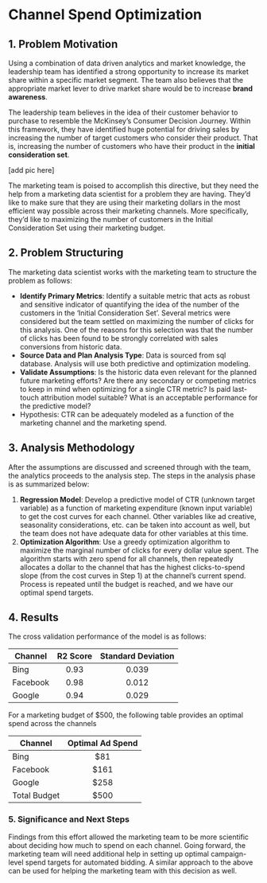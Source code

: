 # **Channel Spend Optimization**

## 1. Problem Motivation
Using a combination of data driven analytics and market knowledge, the leadership team has identified a strong opportunity to increase its market share within a specific market segment. The team also believes that the appropriate market lever to drive market share would be to increase **brand awareness**. 

The leadership team believes in the idea of their customer behavior to purchase to resemble the McKinsey’s Consumer Decision Journey. Within this framework, they have identified huge potential for driving sales by increasing the number of target customers who consider their product. That is, increasing the number of customers who have their product in the **initial consideration set**.

[add pic here]

The marketing team is poised to accomplish this directive, but they need the help from a marketing data scientist for a problem they are having. They’d like to make sure that they are using their marketing dollars in the most efficient way possible across their marketing channels. More specifically, they’d like to maximizing the number of customers in the Initial Consideration Set using their marketing budget.  

## 2. Problem Structuring
The marketing data scientist works with the marketing team to structure the problem as follows:

-	**Identify Primary Metrics**: Identify a suitable metric that acts as robust and sensitive indicator of quantifying the idea of the number of the customers in the ‘Initial Consideration Set’. Several metrics were considered but the team settled on maximizing the number of clicks for this analysis. One of the reasons for this selection was that the number of clicks has been found to be strongly correlated with sales conversions from historic data. 
-	**Source Data and Plan Analysis Type**: Data is sourced from sql database. Analysis will use both predictive and optimization modeling.
-	**Validate Assumptions**: Is the historic data even relevant for the planned future marketing efforts? Are there any secondary or competing metrics to keep in mind when optimizing for a single CTR metric? Is paid last-touch attribution model suitable? What is an acceptable performance for the predictive model? 
-	Hypothesis: CTR can be adequately modeled as a function of the marketing channel and the marketing spend.


## 3. Analysis Methodology
After the assumptions are discussed and screened through with the team, the analytics proceeds to the analysis step. The steps in the analysis phase is as summarized below:

1. **Regression Model**: Develop a predictive model of CTR (unknown target variable) as a function of marketing expenditure (known input variable) to get the cost curves for each channel. Other variables like ad creative, seasonality considerations, etc. can be taken into account as well, but the team does not have adequate data for other variables at this time.
2. **Optimization Algorithm**: Use a greedy optimization algorithm to maximize the marginal number of clicks for every dollar value spent. The algorithm starts with zero spend for all channels, then repeatedly allocates a dollar to the channel that has the highest clicks-to-spend slope (from the cost curves in Step 1) at the channel’s current spend. Process is repeated until the budget is reached, and we have our optimal spend targets.


## 4. Results

The cross validation performance of the model is as follows:

| Channel | R2 Score  | Standard Deviation | 
| ---   | :-: | :-: | 
| Bing| 0.93 | 0.039 | 
| Facebook | 0.98 | 0.012 | 
| Google | 0.94 | 0.029 | 

For a marketing budget of $500, the following table provides an optimal spend across the channels

| Channel | Optimal Ad Spend  |
| ---   | :-: | 
| Bing| $81 | 
| Facebook | $161 |  
| Google | $258 |  
| Total Budget | $500 | 

### 5. Significance and Next Steps

Findings from this effort allowed the marketing team to be more scientific about deciding how much to spend on each channel. Going forward, the marketing team will need additional help in setting up optimal campaign-level spend targets for automated bidding. A similar approach to the above can be used for helping the marketing team with this decision as well. 

